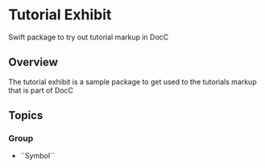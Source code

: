 # Tutorial Exhibit

Swift package to try out tutorial markup in DocC

## Overview

The tutorial exhibit is a sample package to get used to the tutorials markup that is part of DocC

## Topics

### <!--@START_MENU_TOKEN@-->Group<!--@END_MENU_TOKEN@-->

- <!--@START_MENU_TOKEN@-->``Symbol``<!--@END_MENU_TOKEN@-->

